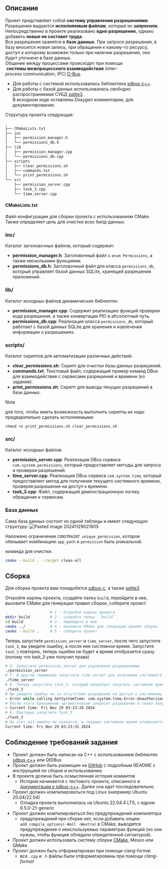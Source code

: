 ## Описание

Проект представляет собой **систему управления разрешениями**.<br/>
Разрешения выдаются **исполняемым файлам**, которые их **запросили**.<br/>
Непосредственно в проекте реализовано **одно разрешение**, однако добавить **новые не составит труда**.<br/>
Все разрешения хранятся в **базе данных**. При запросе разрешения, в базу вносится _новая_ запись, при обращении к какому-то ресурсу, доступ к которому возможен только при наличии разрешения, оно _будет уточнено_ в базе данных. <br/>
Общение между процессами происходит при помощи  **системы межпроцессного взаимодействия** (inter-process communication, IPC) [D-Bus](https://dbus.freedesktop.org/doc/dbus-tutorial.html).<br/>
* Для работы с системой использовалась библиотека [sdbus-c++](https://github.com/Kistler-Group/sdbus-cpp/tree/master).<br/>
* Для работы с базой данных использовалась свободно распространяемая СУБД [sqlite3](https://www.sqlite.org/).<br/>
В исходном коде оставлены _Doxygen_ комментарии, для документирования.<br/>

Cтруктура проекта следующая:
``` bash
.
├── CMakeLists.txt
├── inc
│   ├── permission_manager.h
│   └── permissions_db.h
├── lib
│   ├── permission_manager.cpp
│   └── permissions_db.cpp
├── scripts
│   ├── clear_permissions.sh
│   ├── commands.txt
│   └── print_permissions.sh
└── src
    ├── permission_server.cpp
    ├── task_3.cpp
    └── time_server.cpp
```

#### CMakeLists.txt

Файл конфигурации для сборки проекта с использованием CMake. Также определяет цель для очистки всех билд-данных.

### inc/
Каталог заголовочных файлов, который содержит:
- **permission_manager.h**: Заголовочный файл с ``enum Permissions``, а также несколькими функциями.
- **permissions_db.h**: Заголовочный файл для класса `permissions_db`, который управляет базой данных SQLite, хранящей разрешения приложений.

### lib/
Каталог исходных файлов динамических библиотек:
- **permission_manager.cpp**: Содержит реализацию функций проверки кода разрешения, а также конвертации PID в абсолютный путь.  
- **permissions_db.cpp**: Реализация класса `permissions_db`, который работает с базой данных SQLite для хранения и извлечения информации о разрешениях.

### scripts/
Каталог скриптов для автоматизации различных действий:
- **clear_permissions.sh**: Скрипт для очистки базы данных разрешений.
- **commands.txt**: Текстовый файл, содержащий пример команд DBus для взаимодействия с сервисами разрешений и времени (из задания).
- **print_permissions.sh**: Скрипт для вывода текущих разрешений в базе данных.

>[!Note]
>для того, чтобы иметь возможность выполнить скрипты их надо предварительно сделать исполняемыми
>```
>chmod +x print_permissions.sh clear_permissions.sh
>```

### src/
Каталог исходных файлов:
- **permission_server.cpp**: Реализация DBus сервиса `com.system.permissions`, который предоставляет методы для запроса и проверки разрешений.
- **time_server.cpp**: Реализация DBus сервиса `com.system.time`, который предоставляет метод для получения текущего системного времени, проверяя разрешение на доступ к времени.
- **task_3.cpp**: Файл, содержащий демонстрационную логику обращения к сервисам.

### База данных
Сама база данных состоит из одной таблицы и имеет следующую структуру:
![Pasted image 20241129021805](https://github.com/user-attachments/assets/88c6b491-132a-446a-8d1f-afa530ec9d0f)

Наложено ограничение ``CONSTRAINT unique_permission``, которое обязывает комбинацию ``app_path`` и ``permission`` быть уникальной.

команда для очистки:
``` bash
cmake --build . --target clean-all
```

## Сборка

Для сборки проекта вам понадобятся  [sdbus-c](https://github.com/Kistler-Group/sdbus-cpp/tree/master), а также [sqlite3](https://ultahost.com/knowledge-base/install-sqlite-on-ubuntu/) 

Откройте корень проекта, создайте папку ``build``, перейдите в нее, вызовите CMake для генерации правил сборки, соберите проект:
``` bash
.                   # 1 - Откройте корень проекта
mkdir build         # 2 - создайте папку ``build``
cd build            # 3 - перейдите в нее
cmake ../           # 4 - вызовите CMake для генерации правил сборки
cmake --build .     # 5 - соберите проект
```

Теперь запустите ``permission_server`` и ``time_server``, после чего запустите ``task_3``, вы увидите ошибку, а после нее системное время. Запустите ``task_3`` повторно, теперь ошибки не будет и время отобразится сразу (потому что task_3 уже получил права)
``` bash
# 6. Запустите permission_server для управления разрешениями 
./permission_server 
# 7. В другом терминале запустите time_server для получения системного времени 
./time_server 
# 8. Теперь запустите task_3, который попробует получить системное время 
./task_3 
# Вы увидите ошибку из-за отсутствия разрешения на доступ к системному времени. 
> Error while calling GetSystemTime: com.system.time.Error.UnauthorizedAccess - Unauthorized access: Application does not have permission to access system time.
# После этого приложение автоматически запросит разрешение и снова попробует получить время. 
> Current time: Fri Nov 29 03:23:28 2024
# 9. Повторно запустите task_3 
./task_3 
# На этот раз ошибка не появится, и текущее системное время отобразится сразу.
Current time: Fri Nov 29 03:23:31 2024
```
## Соблюдение требований задания
- Проект должен быть написан на C++ c использованием библиотек <ins>sdbus-c++</ins> или QtDBus <br/>
- Проект должен быть размещен на [GitHub](https://github.com/SARWX/test_task) с подробным README с инструкцией по сборке и использованию <br/>
- В проекте должна быть осмысленная история коммитов <br/> 
    - История начинается с тестового проекта, описанного в [документации к sdbus-c++](https://github.com/Kistler-Group/sdbus-cpp/blob/master/docs/using-sdbus-c++.md#an-example-number-concatenator). Далее она идет последовательно.<br/>
- Проект должен компилироваться под Linux (например Ubuntu 20.04/22.04)<br/>
    - Отладка проекта выполнялась на Ubuntu 22.04.4 LTS, с ядром 6.5.0-21-generic<br/>
- Проект должен компилироваться без предупреждений компилятора<br/>
    - предупреждений при сборке нет, если добавить опцию ``add_compile_options(-Wall -Wextra)`` в CMake, выводятся предупреждения о неиспользуемых параметрах функций (но они нужны, чтобы функции обладали определенной сигнатурой).<br/>
- Проект должен использовать систему сборки [CMake](https://github.com/SARWX/test_task/blob/master/CMakeLists.txt), Meson или QMake<br/>
- Проект должен быть отформатирован при помощи clang-format<br/>
    - все ``.cpp`` и ``.h`` файлы были отформатированы при помощи *clang-format*<br/>
